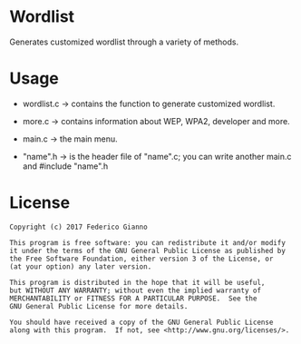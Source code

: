 # Wordlist

Generates customized wordlist through a variety of methods.

# Usage
   
   - wordlist.c -> contains the function to generate customized wordlist.
   
   - more.c -> contains information about WEP, WPA2, developer and more.
   
   - main.c -> the main menu.
   
   - "name".h -> is the header file of "name".c; you can write another main.c and #include "name".h

# License

    Copyright (c) 2017 Federico Gianno
    
    This program is free software: you can redistribute it and/or modify
    it under the terms of the GNU General Public License as published by
    the Free Software Foundation, either version 3 of the License, or
    (at your option) any later version.

    This program is distributed in the hope that it will be useful,
    but WITHOUT ANY WARRANTY; without even the implied warranty of
    MERCHANTABILITY or FITNESS FOR A PARTICULAR PURPOSE.  See the
    GNU General Public License for more details.

    You should have received a copy of the GNU General Public License
    along with this program.  If not, see <http://www.gnu.org/licenses/>.
